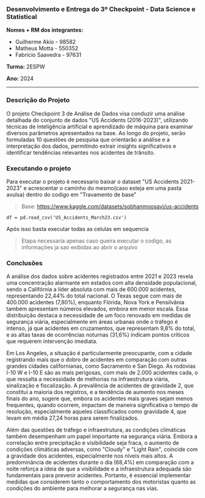 ### Desenvolvimento e Entrega do 3º Checkpoint - Data Science e Statistical
 
**Nomes + RM dos integrantes:**
- Guilherme Akio - 98582
- Matheus Motta - 550352
- Fabrício Saavedra - 97631
 
**Turma:** 2ESPW
 
**Ano:** 2024
___
 
### Descrição do Projeto
O projeto Checkpoint 3 de Análise de Dados visa conduzir uma análise detalhada do conjunto de dados "US Accidents (2016-2023)", utilizando técnicas de inteligência artificial e aprendizado de máquina para examinar diversos parâmetros apresentados na base. Ao longo do projeto, serão formuladas 10 questões de pesquisa que orientarão a análise e a interpretação dos dados, permitindo extrair insights significativos e identificar tendências relevantes nos acidentes de trânsito.

### Executando o projeto

Para executar o projeto é necessario baixar o dataset "US Accidents 2021-2023" e acrescentar o caminho do mesmo(caso esteja em uma pasta avulsa) dentro do codigo em "Travamento de base"

> Base: https://www.kaggle.com/datasets/sobhanmoosavi/us-accidents

```
df = pd.read_csv('US_Accidents_March23.csv')
```

Após isso basta executar todas as celulas em sequencia

> Etapa necessaria apenas caso queira executar o codigo, as informações ja sao exibidas ao abrir o arquivo

### Conclusões

A análise dos dados sobre acidentes registrados entre 2021 e 2023 revela uma concentração alarmante em estados com alta densidade populacional, sendo a Califórnia a líder absoluta com mais de 600.000 acidentes, representando 22,44% do total nacional. O Texas segue com mais de 400.000 acidentes (7,80%), enquanto Flórida, Nova York e Pensilvânia também apresentam números elevados, embora em menor escala. Essa distribuição destaca a necessidade de um foco renovado em medidas de segurança viária, especialmente em áreas urbanas onde o tráfego é intenso, já que acidentes em cruzamentos, que representam 9,8% do total, e as altas taxas de ocorrências noturnas (31,6%) indicam pontos críticos que requerem intervenção imediata.

Em Los Angeles, a situação é particularmente preocupante, com a cidade registrando mais que o dobro de acidentes em comparação com outras grandes cidades californianas, como Sacramento e San Diego. As rodovias I-10 W e I-10 E são as mais perigosas, com mais de 2.000 acidentes cada, o que ressalta a necessidade de melhorias na infraestrutura viária, sinalização e fiscalização. A prevalência de acidentes de gravidade 2, que constitui a maioria dos registros, e a tendência de aumento nos meses finais do ano, sugere que, embora os acidentes mais graves sejam menos frequentes, quando ocorrem, impactam de maneira significativa o tempo de resolução, especialmente aqueles classificados como gravidade 4, que levam em média 27,24 horas para serem finalizados.

Além das questões de tráfego e infraestrutura, as condições climáticas também desempenham um papel importante na segurança viária. Embora a correlação entre precipitação e visibilidade seja fraca, o aumento de condições climáticas adversas, como "Cloudy" e "Light Rain", coincide com a gravidade dos acidentes, especialmente nos níveis mais altos. A predominância de acidentes durante o dia (68,4%) em comparação com a noite reforça a ideia de que a visibilidade e a infraestrutura adequada são fundamentais para prevenir acidentes. Portanto, é essencial implementar medidas que considerem tanto o comportamento dos motoristas quanto as condições do ambiente para melhorar a segurança nas vias.
